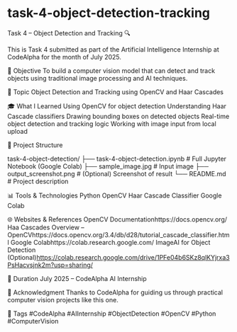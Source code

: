 # task-4-object-detection-tracking
Task 4 – Object Detection and Tracking 🔍

This is Task 4 submitted as part of the Artificial Intelligence Internship at CodeAlpha for the month of July 2025.

🚀 Objective
To build a computer vision model that can detect and track objects using traditional image processing and AI techniques.

🎯 Topic
Object Detection and Tracking using OpenCV and Haar Cascades

🎓 What I Learned
Using OpenCV for object detection
Understanding Haar Cascade classifiers
Drawing bounding boxes on detected objects
Real-time object detection and tracking logic
Working with image input from local upload

📁 Project Structure

task-4-object-detection/
├── task-4-object-detection.ipynb     # Full Jupyter Notebook (Google Colab)
├── sample_image.jpg                  # Input image
├── output_screenshot.png            # (Optional) Screenshot of result
└── README.md                         # Project description

📊 Tools & Technologies
Python
OpenCV
Haar Cascade Classifier
Google Colab

🌐 Websites & References
OpenCV Documentationhttps://docs.opencv.org/
Haa Cascades Overview – OpenCVhttps://docs.opencv.org/3.4/db/d28/tutorial_cascade_classifier.html
Google Colabhttps://colab.research.google.com/
ImageAI for Object Detection (Optional)https://colab.research.google.com/drive/1PFe04b6SKz8qlKYjrxa3PsHacvsjnk2m?usp=sharing/

📅 Duration
July 2025 – CodeAlpha AI Internship

🙏 Acknowledgment
Thanks to CodeAlpha for guiding us through practical computer vision projects like this one.

🌟 Tags
#CodeAlpha #AIInternship #ObjectDetection #OpenCV #Python #ComputerVision
